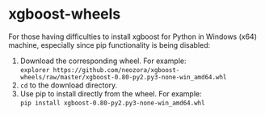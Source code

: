 # xgboost-wheels  
  
For those having difficulties to install xgboost for Python in Windows (x64) machine, especially since pip functionality is being disabled:  
1. Download the corresponding wheel. For example:  
`explorer https://github.com/neozora/xgboost-wheels/raw/master/xgboost-0.80-py2.py3-none-win_amd64.whl`
2. `cd` to the download directory.
3. Use pip to install directly from the wheel. For example:    
`pip install xgboost-0.80-py2.py3-none-win_amd64.whl`
